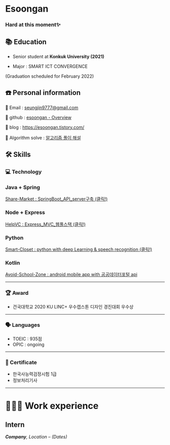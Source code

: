 # Esoongan

### Hard at this moment✨ 

## 📚 Education

* Senior student at **Konkuk University (2021)**

* Major : SMART ICT CONVERGENCE

 (Graduation scheduled for February 2022)

## ☎️ Personal information

📧 Email : seungjin9777@gmail.com

🔗  github : [esoongan - Overview](https://github.com/esoongan)

🔗  blog : https://esoongan.tistory.com/

🔗  Algorithm solve : [알고리즘 풀이 해설](https://esoongan.tistory.com/category/%EC%95%8C%EA%B3%A0%EB%A6%AC%EC%A6%98)


## 🛠 Skills

### 💻 Technology

### Java + Spring
[Share-Market : SpringBoot_API_server구축 (클릭!)](https://github.com/esoongan/share-market)

### Node + Express

[HelpVC : Express_MVC_웹풀스택 (클릭!)](https://github.com/esoongan/2020-cloud-webservice-201713069)

### Python 
[Smart-Closet : python with deep Learning & speech recognition (클릭!)](https://github.com/esoongan/Smart-Closet_CNN-image-recognition_Speech-recognition)

### Kotlin 
[Avoid-School-Zone : android mobile app with 공공데이터포털 api ](https://github.com/esoongan/AvoidSchoolZone_mobileapp)

---

### 🏆 Award

- 건국대학교 2020 KU LINC+ 우수캡스톤 디자인 경진대회 우수상

---

### 🗣 Languages

- TOEIC : 935점
- OPIC : ongoing

---

### 📃 Certificate

- 한국사능력검정시험 1급
- 정보처리기사

---

# **👩🏻‍💻** Work experience

## Intern

***Company**, Location – (Dates)*


<!--
**esoongan/esoongan** is a ✨ _special_ ✨ repository because its `README.md` (this file) appears on your GitHub profile.

Here are some ideas to get you started:

- 🔭 I’m currently working on ...
- 🌱 I’m currently learning ...
- 👯 I’m looking to collaborate on ...
- 🤔 I’m looking for help with ...
:pencil2:
- 💬 Ask me about ...
- 📫 How to reach me: ...
- 😄 Pronouns: ...
- ⚡ Fun fact: ...
-->
